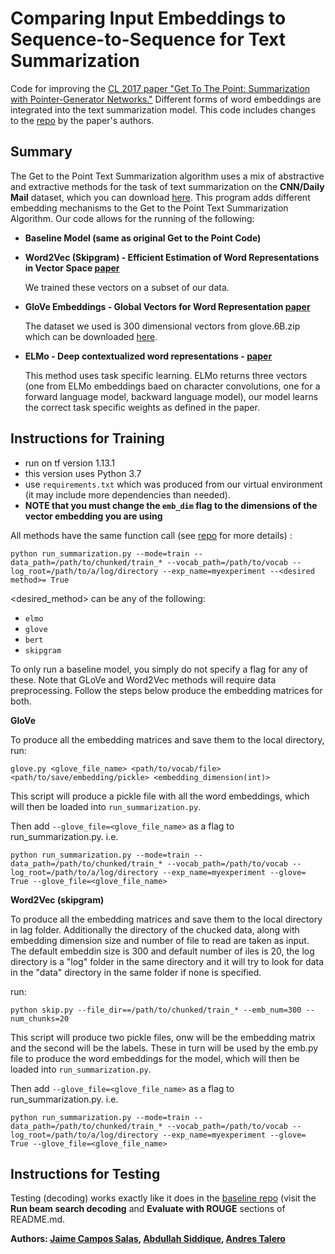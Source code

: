 # Comparing Input Embeddings to Sequence-to-Sequence for Text Summarization
Code for improving the [CL 2017 paper "Get To The Point: Summarization with Pointer-Generator Networks."](https://arxiv.org/abs/1704.04368) Different forms of word embeddings are integrated into the text summarization model. This code includes changes to the [repo](https://github.com/abisee/pointer-generator) by the paper's authors.

## Summary
The Get to the Point Text Summarization algorithm uses a mix of abstractive and extractive methods for the task of text summarization on the **CNN/Daily Mail** dataset, which you can download [here](https://github.com/abisee/cnn-dailymail). This program adds different embedding mechanisms to the Get to the Point Text Summarization Algorithm. Our code allows for the running of the following:
* **Baseline Model (same as original Get to the Point Code)**
* **Word2Vec (Skipgram) - Efficient Estimation of Word Representations in Vector Space [paper](https://arxiv.org/abs/1301.3781)**

	We trained these vectors on a subset of our data. 

* **GloVe Embeddings - Global Vectors for Word Representation [paper](https://nlp.stanford.edu/projects/glove/)**

	The dataset we used is 300 dimensional vectors from glove.6B.zip which can be downloaded [here](https://nlp.stanford.edu/projects/glove/). 

* **ELMo - Deep contextualized word representations - [paper](https://arxiv.org/abs/1802.05365)** 

	This method uses task specific learning. ELMo returns three vectors (one from ELMo embeddings baed on character convolutions, one for a forward language model, backward language model), our model learns the correct task specific weights as defined in the paper.

## Instructions for Training
* run on tf version 1.13.1 
* this version uses Python 3.7
* use ```requirements.txt``` which was produced from our virtual environment (it may include more dependencies than needed).
* **NOTE that you must change the ```emb_dim``` flag to the dimensions of the vector embedding you are using**

All methods have the same function call (see [repo](https://github.com/abisee/pointer-generator) for more details) :

```
python run_summarization.py --mode=train --data_path=/path/to/chunked/train_* --vocab_path=/path/to/vocab --log_root=/path/to/a/log/directory --exp_name=myexperiment --<desired method>= True
```

<desired_method> can be any of the following:
* ```elmo```
* ```glove```
* ```bert```
* ```skipgram```

To only run a baseline model, you simply do not specify a flag for any of these. Note that GLoVe and Word2Vec methods will require data preprocessing. Follow the steps below produce the embedding matrices for both.

**GloVe**

To produce all the embedding matrices and save them to the local directory, run: 

```glove.py <glove_file_name> <path/to/vocab/file> <path/to/save/embedding/pickle> <embedding_dimension(int)>```

This script will produce a pickle file with all the word embeddings, which will then be loaded into ```run_summarization.py```.

Then add ```--glove_file=<glove_file_name>``` as a flag to run_summarization.py. i.e.

```
python run_summarization.py --mode=train --data_path=/path/to/chunked/train_* --vocab_path=/path/to/vocab --log_root=/path/to/a/log/directory --exp_name=myexperiment --glove= True --glove_file=<glove_file_name>
```
**Word2Vec (skipgram)**

To produce all the embedding matrices and save them to the local directory in lag folder. Additionally the directory of the chucked data, along with embedding dimension size and number of file to read are taken as input. The default embeddin size is 300 and default number of iles is 20, the log directory is a "log" folder in the same directory and it will try to look for data in the "data" directory in the same folder if none is specified.

run: 

```python skip.py --file_dir==/path/to/chunked/train_* --emb_num=300 --num_chunks=20```

This script will produce two pickle files, onw will be the embedding matrix and the second will be the labels. These in turn will be used by the emb.py file to produce the word embeddings for the model, which will then be loaded into ```run_summarization.py```.

Then add ```--glove_file=<glove_file_name>``` as a flag to run_summarization.py. i.e.

```
python run_summarization.py --mode=train --data_path=/path/to/chunked/train_* --vocab_path=/path/to/vocab --log_root=/path/to/a/log/directory --exp_name=myexperiment --glove= True --glove_file=<glove_file_name>
```

## Instructions for Testing
Testing (decoding) works exactly like it does in the [baseline repo](https://github.com/abisee/pointer-generator) (visit the **Run beam search decoding** and **Evaluate with ROUGE** sections of README.md.

**Authors: [Jaime Campos Salas](https://github.com/jcoeus), [Abdullah Siddique](https://github.com/s-abdullah), [Andres Talero](https://github.com/atalero)**
